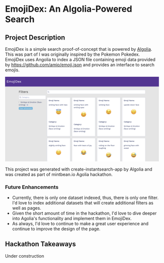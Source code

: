 # EmojiDex: An Algolia-Powered Search

## Project Description

EmojiDex is a simple search proof-of-concept that is powered by [Algolia](https://www.algolia.com/). This was part of I was originally inspired by the Pokemon Pokedex. EmojiDex uses Angolia to index a JSON file containing emoji data provided by https://github.com/amio/emoji.json and provides an interface to search emojis.

![EmojiDex Homepage](EmojiDex-homepage.png)

This project was generated with create-instantsearch-app by Algolia and was created as part of mintbean.io Agolia hackathon.

### Future Enhancements

* Currently, there is only one dataset indexed, thus, there is only one filter. I'd love to index additional datasets that will create additional filters as well as pages.
* Given the short amount of time in the hackathon, I'd love to dive deeper into Agolia's functionality and implement them in EmojiDex.
* As always, I'd love to continue to make a great user experience and continue to improve the design of the page.

## Hackathon Takeaways

Under construction